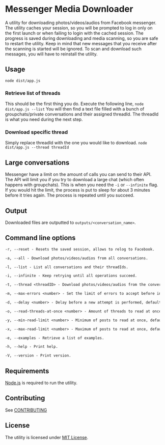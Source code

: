 # Messenger Media Downloader

A utility for downloading photos/videos/audios from Facebook messenger.
The utility caches your session, so you will be prompted to log in only on the first launch or when failing to login with the cached session.
The progress is saved during downloading and media scanning, so you are safe to restart the utility.
Keep in mind that new messages that you receive after the scanning is started will be ignored.
To scan and download such messages, you will have to reinstall the utility.

## Usage

`node dist/app.js`

### Retrieve list of threads

This should be the first thing you do.
Execute the following line, `node dist/app.js --list`
You will then find a text file filled with a bunch of groupchats/private conversations and their assigned threadId.
The threadId is what you need during the next step.

### Download specific thread

Simply replace threadId with the one you would like to download.
`node dist/app.js --thread threadId`

## Large conversations

Messenger have a limit on the amount of calls you can send to their API.
The API will limit you if you try to download a large chat (which often happens with groupchats).
This is when you need the `-i` or `--infinite` flag. If you would hit the limit, the process is put to sleep
for about 3 minutes before it tries again. The process is repeated until you succeed.

## Output

Downloaded files are outputted to `outputs/<conversation_name>`.

## Command line options

```txt
-r, --reset - Resets the saved session, allows to relog to Facebook.

-a, --all - Download photos/videos/audios from all conversations.

-l, --list - List all conversations and their threadIds.

-i, --infinite - Keep retrying until all operations succeed.

-t, --thread <threadID> - Download photos/videos/audios from the conversation with given threadID.

-m, --max-errors <number> - Set the limit of errors to accept before interrupting, default is 3.

-d, --delay <number> - Delay before a new attempt is performed, default is 3.

-o, --read-threads-at-once <number> - Amount of threads to read at once, default is 30.

-y, --min-read-limit <number> - Minimum of posts to read at once, default is 250.

-x, --max-read-limit <number> - Maximum of posts to read at once, default is 500.

-e, --examples - Retrieve a list of examples.

-h, --help - Print help.

-V, --version - Print version.
```

## Requirements

[Node.js](https://nodejs.org/) is required to run the utility.

## Contributing

See [CONTRIBUTING](CONTRIBUTING.md)

## License

The utility is licensed under [MIT License](./LICENSE).
